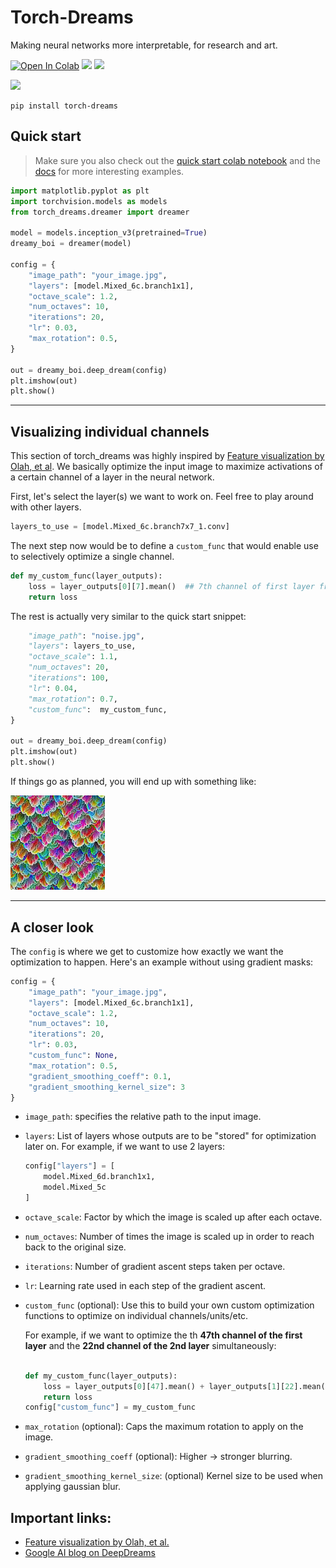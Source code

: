 # Torch-Dreams
Making neural networks more interpretable, for research and art. 


[![Open In Colab](https://colab.research.google.com/assets/colab-badge.svg)](https://colab.research.google.com/github/Mayukhdeb/torch-dreams-notebooks/blob/main/notebooks/torch_dreams_starter.ipynb)
[![](https://img.shields.io/github/last-commit/mayukhdeb/torch-dreams)](https://github.com/mayukhdeb/torch-dreams/commits/master)
[![](https://img.shields.io/twitter/url?label=Docs&style=flat-square&url=https%3A%2F%2Fapp.gitbook.com%2F%40mayukh09%2Fs%2Ftorch-dreams%2F)](https://app.gitbook.com/@mayukh09/s/torch-dreams/)

<img src = "https://github.com/Mayukhdeb/torch-dreams/blob/master/images/banner_1.png?raw=true">

```
pip install torch-dreams 
```

## Quick start
> Make sure you also check out the [quick start colab notebook]() and the [docs](https://app.gitbook.com/@mayukh09/s/torch-dreams/) for more interesting examples. 
```python
import matplotlib.pyplot as plt
import torchvision.models as models
from torch_dreams.dreamer import dreamer

model = models.inception_v3(pretrained=True)
dreamy_boi = dreamer(model)

config = {
    "image_path": "your_image.jpg",
    "layers": [model.Mixed_6c.branch1x1],
    "octave_scale": 1.2,
    "num_octaves": 10,
    "iterations": 20,
    "lr": 0.03,
    "max_rotation": 0.5,
}

out = dreamy_boi.deep_dream(config)
plt.imshow(out)
plt.show()
```
---

## Visualizing individual channels

This section of torch_dreams was highly inspired by [Feature visualization by Olah, et al](https://distill.pub/2017/feature-visualization/). We basically optimize the input image to maximize activations of a certain channel of a layer in the neural network. 

First, let's select the layer(s) we want to work on. Feel free to play around with other layers. 

```python
layers_to_use = [model.Mixed_6c.branch7x7_1.conv]
```

The next step now would be to define a `custom_func` that would enable use to selectively optimize a single channel. 


```python 
def my_custom_func(layer_outputs):
    loss = layer_outputs[0][7].mean()  ## 7th channel of first layer from layers_to_use
    return loss
```

The rest is actually very similar to the quick start snippet:

```python
    "image_path": "noise.jpg",
    "layers": layers_to_use,
    "octave_scale": 1.1,  
    "num_octaves": 20,  
    "iterations": 100,  
    "lr": 0.04,
    "max_rotation": 0.7,
    "custom_func":  my_custom_func,
}

out = dreamy_boi.deep_dream(config)
plt.imshow(out)
plt.show()
```
If things go as planned, you will end up with something like:

<img src = "https://raw.githubusercontent.com/Mayukhdeb/torch-dreams-notebooks/main/images/raw_output/inceptionv3_channels/inceptionv3.Mixed_6c.branch7x7_1.conv_channel_7.jpg" width = "30%">

---
## A closer look

The `config` is where we get to customize how exactly we want the optimization to happen. Here's an example without using gradient masks:

```python
config = {
    "image_path": "your_image.jpg",
    "layers": [model.Mixed_6c.branch1x1],
    "octave_scale": 1.2,
    "num_octaves": 10,
    "iterations": 20,
    "lr": 0.03,
    "custom_func": None,
    "max_rotation": 0.5,
    "gradient_smoothing_coeff": 0.1,
    "gradient_smoothing_kernel_size": 3
}
```

* `image_path`: specifies the relative path to the input image. 

* `layers`: List of layers whose outputs are to be "stored" for optimization later on. For example, if we want to use 2 layers:
    ```python
    config["layers"] = [
        model.Mixed_6d.branch1x1,
        model.Mixed_5c
    ]
    ```
    
* `octave_scale`: Factor by which the image is scaled up after each octave. 
* `num_octaves`: Number of times the image is scaled up in order to reach back to the original size.
* `iterations`: Number of gradient ascent steps taken per octave. 
* `lr`: Learning rate used in each step of the gradient ascent. 
* `custom_func` (optional): Use this to build your own custom optimization functions to optimize on individual channels/units/etc.

    For example, if we want to optimize the th **47th channel of the first layer** and the **22nd channel of the 2nd layer** simultaneously:

    ```python
    
    def my_custom_func(layer_outputs):
        loss = layer_outputs[0][47].mean() + layer_outputs[1][22].mean()
        return loss
    config["custom_func"] = my_custom_func
    ```
* `max_rotation` (optional): Caps the maximum rotation to apply on the image.
* `gradient_smoothing_coeff` (optional): Higher -> stronger blurring. 
* `gradient_smoothing_kernel_size`: (optional) Kernel size to be used when applying gaussian blur.

## Important links:

* [Feature visualization by Olah, et al.](https://distill.pub/2017/feature-visualization/)
* [Google AI blog on DeepDreams](https://ai.googleblog.com/2015/06/inceptionism-going-deeper-into-neural.html)


